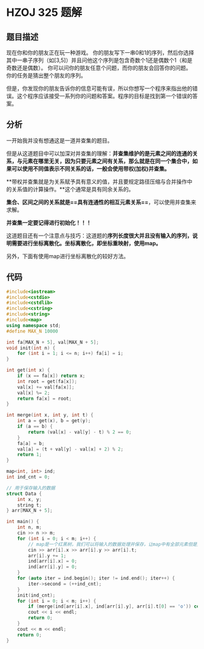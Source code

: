 # HZOJ 325 题解

## 题目描述

现在你和你的朋友正在玩一种游戏。 你的朋友写下一串0和1的序列，然后你选择其中一串子序列（如[3,5]）并且问他这个序列是包含奇数个1还是偶数个1（和是奇数还是偶数）。 你可以问你的朋友任意个问题，而你的朋友会回答你的问题。 你的任务是猜出整个朋友的序列。

 但是，你发现你的朋友告诉你的信息可能有误，所以你想写一个程序来指出他的错误。这个程序应该接受一系列你的问题和答案。程序的目标是找到第一个错误的答案。



## 分析

一开始我并没有想通这是一道并查集的题目。

但是从这道题目中可以加深对并查集的理解：**并查集维护的是元素之间的连通的关系，与元素在哪里无关，因为只要元素之间有关系，那么就是在同一个集合中，如果可以使用不同值表示不同关系的话，一般会使用带权(加权)并查集。**

**带权并查集就是为关系赋予具有意义的值，并且要规定路径压缩与合并操作中的关系值的计算操作。**这个通常是具有同余关系的。

**集合、区间之间的关系就是==具有连通性的相互元素关系==**，可以使用并查集来求解。

**并查集一定要记得进行初始化！！！**



这道题目还有一个注意点与技巧：这道题的**序列长度很大并且没有输入的序列，说明需要进行坐标离散化。坐标离散化，即坐标重映射，使用map。**

另外，下面有使用map进行坐标离散化的较好方法。

## 代码

```c++
#include<iostream>
#include<cstdio>
#include<cstdlib>
#include<cstring>
#include<string>
#include<map>
using namespace std;
#define MAX_N 10000

int fa[MAX_N + 5], val[MAX_N + 5];
void init(int n) {
    for (int i = 1; i <= n; i++) fa[i] = i;
}

int get(int x) {
    if (x == fa[x]) return x;
    int root = get(fa[x]);
    val[x] += val[fa[x]];
    val[x] %= 2;
    return fa[x] = root;
}

int merge(int x, int y, int t) {
    int a = get(x), b = get(y);
    if (a == b) {
        return (val[x] - val[y] - t) % 2 == 0;
    }
    fa[a] = b;
    val[a] = (t + val[y] - val[x] + 2) % 2;
    return 1;
}

map<int, int> ind;
int ind_cnt = 0;

// 用于保存输入的数据
struct Data {
    int x, y;
    string t;
} arr[MAX_N + 5];

int main() {
    int n, m;
    cin >> n >> m;
    for (int i = 0; i < m; i++) {
        // map是一个红黑树，我们可以将输入的数据处理并保存，让map中有全部元素但是又不需要进行查找
        cin >> arr[i].x >> arr[i].y >> arr[i].t;
        arr[i].y += 1;
        ind[arr[i].x] = 0;
        ind[arr[i].y] = 0;
    }
    for (auto iter = ind.begin(); iter != ind.end(); iter++) {
        iter->second = (++ind_cnt);
    }
    init(ind_cnt);
    for (int i = 0; i < m; i++) { 
        if (merge(ind[arr[i].x], ind[arr[i].y], arr[i].t[0] == 'o')) continue;
        cout << i << endl;
        return 0;
    }
    cout << m << endl;
    return 0;
}
```



